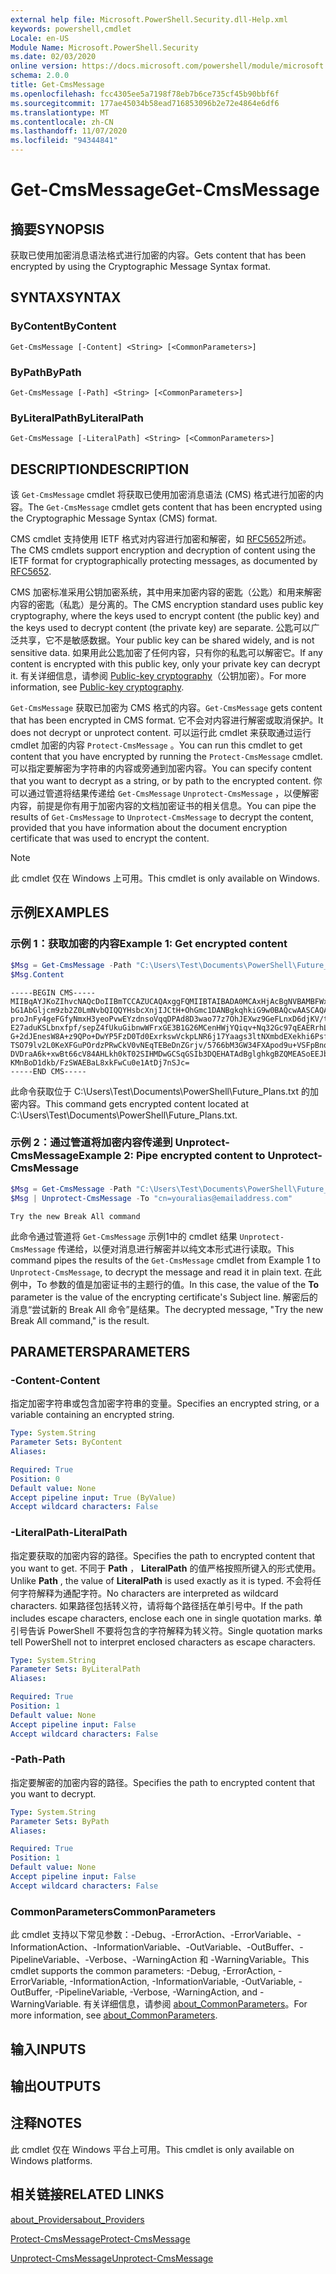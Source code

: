 ```yaml
---
external help file: Microsoft.PowerShell.Security.dll-Help.xml
keywords: powershell,cmdlet
Locale: en-US
Module Name: Microsoft.PowerShell.Security
ms.date: 02/03/2020
online version: https://docs.microsoft.com/powershell/module/microsoft.powershell.security/get-cmsmessage?view=powershell-6&WT.mc_id=ps-gethelp
schema: 2.0.0
title: Get-CmsMessage
ms.openlocfilehash: fcc4305ee5a7198f78eb7b6ce735cf45b90bbf6f
ms.sourcegitcommit: 177ae45034b58ead716853096b2e72e4864e6df6
ms.translationtype: MT
ms.contentlocale: zh-CN
ms.lasthandoff: 11/07/2020
ms.locfileid: "94344841"
---
```

# <span data-ttu-id="e8e6d-103">Get-CmsMessage</span><span class="sxs-lookup"><span data-stu-id="e8e6d-103">Get-CmsMessage</span></span>

## <span data-ttu-id="e8e6d-104">摘要</span><span class="sxs-lookup"><span data-stu-id="e8e6d-104">SYNOPSIS</span></span>
<span data-ttu-id="e8e6d-105">获取已使用加密消息语法格式进行加密的内容。</span><span class="sxs-lookup"><span data-stu-id="e8e6d-105">Gets content that has been encrypted by using the Cryptographic Message Syntax format.</span></span>

## <span data-ttu-id="e8e6d-106">SYNTAX</span><span class="sxs-lookup"><span data-stu-id="e8e6d-106">SYNTAX</span></span>

### <span data-ttu-id="e8e6d-107">ByContent</span><span class="sxs-lookup"><span data-stu-id="e8e6d-107">ByContent</span></span>

```
Get-CmsMessage [-Content] <String> [<CommonParameters>]
```

### <span data-ttu-id="e8e6d-108">ByPath</span><span class="sxs-lookup"><span data-stu-id="e8e6d-108">ByPath</span></span>

```
Get-CmsMessage [-Path] <String> [<CommonParameters>]
```

### <span data-ttu-id="e8e6d-109">ByLiteralPath</span><span class="sxs-lookup"><span data-stu-id="e8e6d-109">ByLiteralPath</span></span>

```
Get-CmsMessage [-LiteralPath] <String> [<CommonParameters>]
```

## <span data-ttu-id="e8e6d-110">DESCRIPTION</span><span class="sxs-lookup"><span data-stu-id="e8e6d-110">DESCRIPTION</span></span>

<span data-ttu-id="e8e6d-111">该 `Get-CmsMessage` cmdlet 将获取已使用加密消息语法 (CMS) 格式进行加密的内容。</span><span class="sxs-lookup"><span data-stu-id="e8e6d-111">The `Get-CmsMessage` cmdlet gets content that has been encrypted using the Cryptographic Message Syntax (CMS) format.</span></span>

<span data-ttu-id="e8e6d-112">CMS cmdlet 支持使用 IETF 格式对内容进行加密和解密，如 [RFC5652](https://tools.ietf.org/html/rfc5652)所述。</span><span class="sxs-lookup"><span data-stu-id="e8e6d-112">The CMS cmdlets support encryption and decryption of content using the IETF format for cryptographically protecting messages, as documented by [RFC5652](https://tools.ietf.org/html/rfc5652).</span></span>

<span data-ttu-id="e8e6d-113">CMS 加密标准采用公钥加密系统，其中用来加密内容的密匙（公匙）和用来解密内容的密匙（私匙）是分离的。</span><span class="sxs-lookup"><span data-stu-id="e8e6d-113">The CMS encryption standard uses public key cryptography, where the keys used to encrypt content (the public key) and the keys used to decrypt content (the private key) are separate.</span></span> <span data-ttu-id="e8e6d-114">公匙可以广泛共享，它不是敏感数据。</span><span class="sxs-lookup"><span data-stu-id="e8e6d-114">Your public key can be shared widely, and is not sensitive data.</span></span> <span data-ttu-id="e8e6d-115">如果用此公匙加密了任何内容，只有你的私匙可以解密它。</span><span class="sxs-lookup"><span data-stu-id="e8e6d-115">If any content is encrypted with this public key, only your private key can decrypt it.</span></span> <span data-ttu-id="e8e6d-116">有关详细信息，请参阅 [Public-key cryptography](https://en.wikipedia.org/wiki/Public-key_cryptography)（公钥加密）。</span><span class="sxs-lookup"><span data-stu-id="e8e6d-116">For more information, see [Public-key cryptography](https://en.wikipedia.org/wiki/Public-key_cryptography).</span></span>

<span data-ttu-id="e8e6d-117">`Get-CmsMessage` 获取已加密为 CMS 格式的内容。</span><span class="sxs-lookup"><span data-stu-id="e8e6d-117">`Get-CmsMessage` gets content that has been encrypted in CMS format.</span></span> <span data-ttu-id="e8e6d-118">它不会对内容进行解密或取消保护。</span><span class="sxs-lookup"><span data-stu-id="e8e6d-118">It does not decrypt or unprotect content.</span></span> <span data-ttu-id="e8e6d-119">可以运行此 cmdlet 来获取通过运行 cmdlet 加密的内容 `Protect-CmsMessage` 。</span><span class="sxs-lookup"><span data-stu-id="e8e6d-119">You can run this cmdlet to get content that you have encrypted by running the `Protect-CmsMessage` cmdlet.</span></span> <span data-ttu-id="e8e6d-120">可以指定要解密为字符串的内容或旁通到加密内容。</span><span class="sxs-lookup"><span data-stu-id="e8e6d-120">You can specify content that you want to decrypt as a string, or by path to the encrypted content.</span></span> <span data-ttu-id="e8e6d-121">你可以通过管道将结果传递给 `Get-CmsMessage` `Unprotect-CmsMessage` ，以便解密内容，前提是你有用于加密内容的文档加密证书的相关信息。</span><span class="sxs-lookup"><span data-stu-id="e8e6d-121">You can pipe the results of `Get-CmsMessage` to `Unprotect-CmsMessage` to decrypt the content, provided that you have information about the document encryption certificate that was used to encrypt the content.</span></span>

> [!NOTE]
> <span data-ttu-id="e8e6d-122">此 cmdlet 仅在 Windows 上可用。</span><span class="sxs-lookup"><span data-stu-id="e8e6d-122">This cmdlet is only available on Windows.</span></span>

## <span data-ttu-id="e8e6d-123">示例</span><span class="sxs-lookup"><span data-stu-id="e8e6d-123">EXAMPLES</span></span>

### <span data-ttu-id="e8e6d-124">示例 1：获取加密的内容</span><span class="sxs-lookup"><span data-stu-id="e8e6d-124">Example 1: Get encrypted content</span></span>

```powershell
$Msg = Get-CmsMessage -Path "C:\Users\Test\Documents\PowerShell\Future_Plans.txt"
$Msg.Content
```

```Output
-----BEGIN CMS-----
MIIBqAYJKoZIhvcNAQcDoIIBmTCCAZUCAQAxggFQMIIBTAIBADA0MCAxHjAcBgNVBAMBFWxlZWhv
bG1AbGljcm9zb2Z0LmNvbQIQQYHsbcXnjIJCtH+OhGmc1DANBgkqhkiG9w0BAQcwAASCAQAnkFHM
proJnFy4geFGfyNmxH3yeoPvwEYzdnsoVqqDPAd8D3wao77z7OhJEXwz9GeFLnxD6djKV/tF4PxR
E27aduKSLbnxfpf/sepZ4fUkuGibnwWFrxGE3B1G26MCenHWjYQiqv+Nq32Gc97qEAERrhLv6S4R
G+2dJEnesW8A+z9QPo+DwYP5FzD0Td0ExrkswVckpLNR6j17Yaags3ltNXmbdEXekhi6Psf2MLMP
TSO79lv2L0KeXFGuPOrdzPRwCkV0vNEqTEBeDnZGrjv/5766bM3GW34FXApod9u+VSFpBnqVOCBA
DVDraA6k+xwBt66cV84AHLkh0kT02SIHMDwGCSqGSIb3DQEHATAdBglghkgBZQMEASoEEJbJaiRl
KMnBoD1dkb/FzSWAEBaL8xkFwCu0e1AtDj7nSJc=
-----END CMS-----
```

<span data-ttu-id="e8e6d-125">此命令获取位于 C:\Users\Test\Documents\PowerShell\Future_Plans.txt 的加密内容。</span><span class="sxs-lookup"><span data-stu-id="e8e6d-125">This command gets encrypted content located at C:\Users\Test\Documents\PowerShell\Future_Plans.txt.</span></span>

### <span data-ttu-id="e8e6d-126">示例 2：通过管道将加密内容传递到 Unprotect-CmsMessage</span><span class="sxs-lookup"><span data-stu-id="e8e6d-126">Example 2: Pipe encrypted content to Unprotect-CmsMessage</span></span>

```powershell
$Msg = Get-CmsMessage -Path "C:\Users\Test\Documents\PowerShell\Future_Plans.txt"
$Msg | Unprotect-CmsMessage -To "cn=youralias@emailaddress.com"
```

```Output
Try the new Break All command
```

<span data-ttu-id="e8e6d-127">此命令通过管道将 `Get-CmsMessage` 示例1中的 cmdlet 结果 `Unprotect-CmsMessage` 传递给，以便对消息进行解密并以纯文本形式进行读取。</span><span class="sxs-lookup"><span data-stu-id="e8e6d-127">This command pipes the results of the `Get-CmsMessage` cmdlet from Example 1 to `Unprotect-CmsMessage`, to decrypt the message and read it in plain text.</span></span> <span data-ttu-id="e8e6d-128">在此例中，To 参数的值是加密证书的主题行的值。</span><span class="sxs-lookup"><span data-stu-id="e8e6d-128">In this case, the value of the **To** parameter is the value of the encrypting certificate's Subject line.</span></span> <span data-ttu-id="e8e6d-129">解密后的消息“尝试新的 Break All 命令”是结果。</span><span class="sxs-lookup"><span data-stu-id="e8e6d-129">The decrypted message, "Try the new Break All command," is the result.</span></span>

## <span data-ttu-id="e8e6d-130">PARAMETERS</span><span class="sxs-lookup"><span data-stu-id="e8e6d-130">PARAMETERS</span></span>

### <span data-ttu-id="e8e6d-131">-Content</span><span class="sxs-lookup"><span data-stu-id="e8e6d-131">-Content</span></span>

<span data-ttu-id="e8e6d-132">指定加密字符串或包含加密字符串的变量。</span><span class="sxs-lookup"><span data-stu-id="e8e6d-132">Specifies an encrypted string, or a variable containing an encrypted string.</span></span>

```yaml
Type: System.String
Parameter Sets: ByContent
Aliases:

Required: True
Position: 0
Default value: None
Accept pipeline input: True (ByValue)
Accept wildcard characters: False
```

### <span data-ttu-id="e8e6d-133">-LiteralPath</span><span class="sxs-lookup"><span data-stu-id="e8e6d-133">-LiteralPath</span></span>

<span data-ttu-id="e8e6d-134">指定要获取的加密内容的路径。</span><span class="sxs-lookup"><span data-stu-id="e8e6d-134">Specifies the path to encrypted content that you want to get.</span></span> <span data-ttu-id="e8e6d-135">不同于 **Path** ， **LiteralPath** 的值严格按照所键入的形式使用。</span><span class="sxs-lookup"><span data-stu-id="e8e6d-135">Unlike **Path** , the value of **LiteralPath** is used exactly as it is typed.</span></span> <span data-ttu-id="e8e6d-136">不会将任何字符解释为通配字符。</span><span class="sxs-lookup"><span data-stu-id="e8e6d-136">No characters are interpreted as wildcard characters.</span></span> <span data-ttu-id="e8e6d-137">如果路径包括转义符，请将每个路径括在单引号中。</span><span class="sxs-lookup"><span data-stu-id="e8e6d-137">If the path includes escape characters, enclose each one in single quotation marks.</span></span>
<span data-ttu-id="e8e6d-138">单引号告诉 PowerShell 不要将包含的字符解释为转义符。</span><span class="sxs-lookup"><span data-stu-id="e8e6d-138">Single quotation marks tell PowerShell not to interpret enclosed characters as escape characters.</span></span>

```yaml
Type: System.String
Parameter Sets: ByLiteralPath
Aliases:

Required: True
Position: 1
Default value: None
Accept pipeline input: False
Accept wildcard characters: False
```

### <span data-ttu-id="e8e6d-139">-Path</span><span class="sxs-lookup"><span data-stu-id="e8e6d-139">-Path</span></span>

<span data-ttu-id="e8e6d-140">指定要解密的加密内容的路径。</span><span class="sxs-lookup"><span data-stu-id="e8e6d-140">Specifies the path to encrypted content that you want to decrypt.</span></span>

```yaml
Type: System.String
Parameter Sets: ByPath
Aliases:

Required: True
Position: 1
Default value: None
Accept pipeline input: False
Accept wildcard characters: False
```

### <span data-ttu-id="e8e6d-141">CommonParameters</span><span class="sxs-lookup"><span data-stu-id="e8e6d-141">CommonParameters</span></span>

<span data-ttu-id="e8e6d-142">此 cmdlet 支持以下常见参数：-Debug、-ErrorAction、-ErrorVariable、-InformationAction、-InformationVariable、-OutVariable、-OutBuffer、-PipelineVariable、-Verbose、-WarningAction 和 -WarningVariable。</span><span class="sxs-lookup"><span data-stu-id="e8e6d-142">This cmdlet supports the common parameters: -Debug, -ErrorAction, -ErrorVariable, -InformationAction, -InformationVariable, -OutVariable, -OutBuffer, -PipelineVariable, -Verbose, -WarningAction, and -WarningVariable.</span></span> <span data-ttu-id="e8e6d-143">有关详细信息，请参阅 [about_CommonParameters](https://go.microsoft.com/fwlink/?LinkID=113216)。</span><span class="sxs-lookup"><span data-stu-id="e8e6d-143">For more information, see [about_CommonParameters](https://go.microsoft.com/fwlink/?LinkID=113216).</span></span>

## <span data-ttu-id="e8e6d-144">输入</span><span class="sxs-lookup"><span data-stu-id="e8e6d-144">INPUTS</span></span>

## <span data-ttu-id="e8e6d-145">输出</span><span class="sxs-lookup"><span data-stu-id="e8e6d-145">OUTPUTS</span></span>

## <span data-ttu-id="e8e6d-146">注释</span><span class="sxs-lookup"><span data-stu-id="e8e6d-146">NOTES</span></span>

<span data-ttu-id="e8e6d-147">此 cmdlet 仅在 Windows 平台上可用。</span><span class="sxs-lookup"><span data-stu-id="e8e6d-147">This cmdlet is only available on Windows platforms.</span></span>

## <span data-ttu-id="e8e6d-148">相关链接</span><span class="sxs-lookup"><span data-stu-id="e8e6d-148">RELATED LINKS</span></span>

[<span data-ttu-id="e8e6d-149">about_Providers</span><span class="sxs-lookup"><span data-stu-id="e8e6d-149">about_Providers</span></span>](../Microsoft.PowerShell.Core/About/about_Providers.md)

[<span data-ttu-id="e8e6d-150">Protect-CmsMessage</span><span class="sxs-lookup"><span data-stu-id="e8e6d-150">Protect-CmsMessage</span></span>](Protect-CmsMessage.md)

[<span data-ttu-id="e8e6d-151">Unprotect-CmsMessage</span><span class="sxs-lookup"><span data-stu-id="e8e6d-151">Unprotect-CmsMessage</span></span>](Unprotect-CmsMessage.md)
